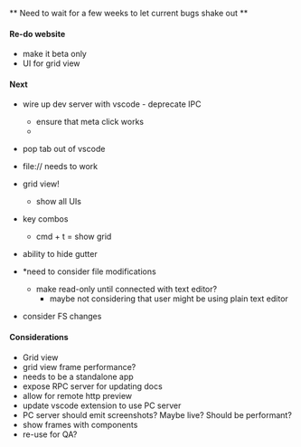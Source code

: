 ** Need to wait for a few weeks to let current bugs shake out **

#### Re-do website

- make it beta only
- UI for grid view


#### Next


- wire up dev server with vscode - deprecate IPC
  - ensure that meta click works
  - 
- pop tab out of vscode 
- file:// needs to work

- grid view!
  - show all UIs

- key combos
  - cmd + t = show grid

- ability to hide gutter

- *need to consider file modifications
  - make read-only until connected with text editor?
    - maybe not considering that user might be using plain text editor

- consider FS changes

#### Considerations

- Grid view
- grid view frame performance? 
- needs to be a standalone app
- expose RPC server for updating docs
- allow for remote http preview
- update vscode extension to use PC server
- PC server should emit screenshots? Maybe live? Should be performant?
- show frames with components
- re-use for QA?
